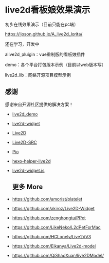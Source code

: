 # live2d看板娘效果演示

初步在线效果演示（目前只能在pc端）

https://ljoson.github.io/A_live2d_lorita/

还在学习，开发中

alive2d_pluigin：vue重制版的看板娘插件

demo：各个平台打包版本示例（目前以web版本写）

live2d_lib：网络开源项目模型示例



## 感谢

感谢来自开源社区提供的解决方案！

- [live2d_demo](https://github.com/fghrsh/live2d_demo)

- [live2d-widget](https://github.com/stevenjoezhang/live2d-widget)

- [Live2D](https://www.live2d.com/)

- [Live2D-SRC](https://github.com/journey-ad/live2d_src)

- [Pio](https://github.com/Dreamer-Paul/Pio)

- [hexo-helper-live2d](https://github.com/EYHN/hexo-helper-live2d)

- [live2d-widget.js](https://github.com/xiazeyu/live2d-widget.js)

  ## 更多 More

- https://github.com/amorist/platelet

- https://github.com/akiroz/Live2D-Widget

- https://github.com/zenghongtu/PPet

- https://github.com/LikeNeko/L2dPetForMac

- https://github.com/HCLonely/Live2dV3

- https://github.com/Eikanya/Live2d-model

- https://github.com/QiShaoXuan/live2DModel/

